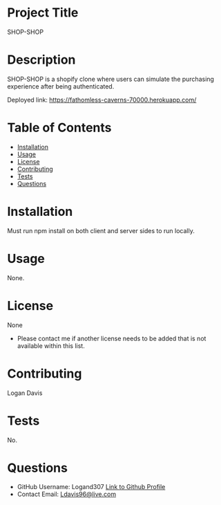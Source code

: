 # Project Title
SHOP-SHOP
# Description
SHOP-SHOP is a shopify clone where users can simulate the purchasing experience after being authenticated.

Deployed link: https://fathomless-caverns-70000.herokuapp.com/

# Table of Contents 
* [Installation](#installation)
* [Usage](#usage)
* [License](#license)
* [Contributing](#contributing)
* [Tests](#tests)
* [Questions](#questions)
    
# Installation
Must run npm install on both client and server sides to run locally.
# Usage
None.
# License 
None

* Please contact me if another license needs to be added that is not available within this list. 
# Contributing 
Logan Davis
# Tests
No.
# Questions
* GitHub Username: 
Logand307
[Link to Github Profile](https://github.com/Logand307)
* Contact Email: 
Ldavis96@live.com
